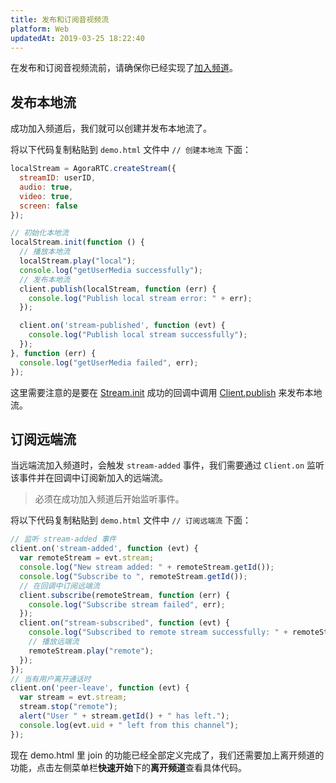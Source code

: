 ```yaml
---
title: 发布和订阅音视频流
platform: Web
updatedAt: 2019-03-25 18:22:40
---
```

在发布和订阅音视频流前，请确保你已经实现了[加入频道](./join_video_web)。

## 发布本地流

成功加入频道后，我们就可以创建并发布本地流了。

将以下代码复制粘贴到 `demo.html` 文件中 `// 创建本地流` 下面：

```javascript
localStream = AgoraRTC.createStream({
  streamID: userID,
  audio: true,
  video: true,
  screen: false
});

// 初始化本地流
localStream.init(function () {
  // 播放本地流
  localStream.play("local");
  console.log("getUserMedia successfully");
  // 发布本地流
  client.publish(localStream, function (err) {
    console.log("Publish local stream error: " + err);
  });

  client.on('stream-published', function (evt) {
    console.log("Publish local stream successfully");
  });
}, function (err) {
  console.log("getUserMedia failed", err);
});
```

这里需要注意的是要在 [Stream.init](./API%20Reference/web/interfaces/agorartc.stream.html#init) 成功的回调中调用 [Client.publish](./API%20Reference/web/interfaces/agorartc.client.html#publish) 来发布本地流。

## 订阅远端流

当远端流加入频道时，会触发 `stream-added` 事件，我们需要通过 `Client.on` 监听该事件并在回调中订阅新加入的远端流。

> 必须在成功加入频道后开始监听事件。

将以下代码复制粘贴到 `demo.html` 文件中 `// 订阅远端流` 下面：

```javascript
// 监听 stream-added 事件
client.on('stream-added', function (evt) {
  var remoteStream = evt.stream;
  console.log("New stream added: " + remoteStream.getId());
  console.log("Subscribe to ", remoteStream.getId());
  // 在回调中订阅远端流
  client.subscribe(remoteStream, function (err) {
    console.log("Subscribe stream failed", err);
  });
  client.on("stream-subscribed", function (evt) {
    console.log("Subscribed to remote stream successfully: " + remoteStream.getId());
    // 播放远端流
    remoteStream.play("remote");
  });
});
// 当有用户离开通话时
client.on('peer-leave', function (evt) {
  var stream = evt.stream;
  stream.stop("remote");
  alert("User " + stream.getId() + " has left.");
  console.log(evt.uid + " left from this channel");
});
```

现在 demo.html 里 join 的功能已经全部定义完成了，我们还需要加上离开频道的功能，点击左侧菜单栏**快速开始**下的**离开频道**查看具体代码。
